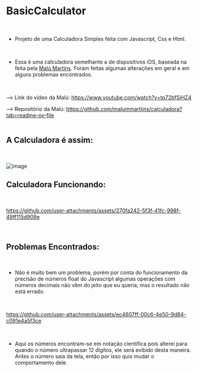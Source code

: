 # BasicCalculator
<br/>

- Projeto de uma Calculadora Simples feita com Javascript, Css e Html.
<br/>

- Essa é uma calculadora semelhante a de dispositivos iOS, baseada na feita pela [Malú Martins](https://github.com/malummartiins). Foram feitas algumas alterações em geral e em alguns problemas encontrados.
<br/>

--> Link do vídeo da Malú: https://www.youtube.com/watch?v=tp72bfSjHZ4
<br/>

--> Repositório da Malú: https://github.com/malummartiins/calculadora?tab=readme-ov-file
<br/>
<br/>

## A Calculadora é assim:
<br/>

![image](https://github.com/user-attachments/assets/2aea32ac-22a9-45e5-8685-2a2ef0ebd865)
<br/>

## Calculadora Funcionando:
<br/>

https://github.com/user-attachments/assets/270fa242-5f3f-41fc-998f-49ff115d908e

<br/>

## Problemas Encontrados:
<br/>

- Não é muito bem um problema, porém por conta do funcionamento da precisão de números float do Javascript algumas operações com números decimais não vêm do jeito que eu queria, mas o resultado não está errado.
<br/>

https://github.com/user-attachments/assets/ec4607ff-00c6-4e50-9d84-c091e4a5f3ce

<br/>

- Aqui os números encontram-se em notação científica pois alterei para quando o número ultrapassar 12 dígitos, ele será exibido desta maneira. Antes o número saia da tela, então por isso quis mudar o comportamento dele.

